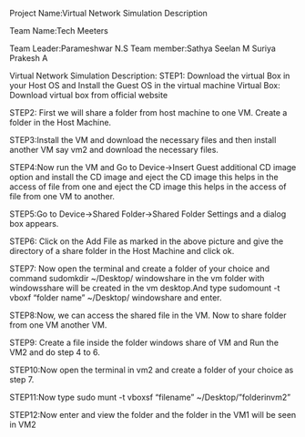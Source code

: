 Project Name:Virtual Network Simulation Description

Team Name:Tech Meeters

Team Leader:Parameshwar N.S
Team member:Sathya Seelan M
            Suriya Prakesh A


Virtual Network Simulation Description:
STEP1: Download the virtual Box in your Host OS and Install the 
Guest OS in the virtual machine
 Virtual Box: Download virtual box from official website
 
 STEP2: First we will share a folder from host machine to one VM. 
Create a folder in the Host Machine.

 STEP3:Install the VM and download the necessary files and then 
install another VM say vm2 and download the necessary files.

 STEP4:Now run the VM and Go to Device->Insert Guest additional 
CD image option and install the CD image and eject the CD image 
this helps in the access of file from one and eject the CD image this 
helps in the access of file from one VM to another.

 STEP5:Go to Device->Shared Folder->Shared Folder Settings and a 
dialog box appears.

 STEP6: Click on the Add File as marked in the above picture and 
give the directory of a share folder in the Host Machine and click ok.

 STEP7: Now open the terminal and create a folder of your choice 
and command sudomkdir ~/Desktop/ windowshare in the vm 
folder with windowsshare will be created in the vm desktop.And 
type sudomount -t vboxf “folder name” ~/Desktop/ windowshare 
and enter.

STEP8:Now, we can access the shared file in the VM. Now to 
share folder from one VM another VM.

STEP9: Create a file inside the folder windows share of VM and 
Run the VM2 and do step 4 to 6.

STEP10:Now open the terminal in vm2 and create a folder of 
your choice as step 7.

STEP11:Now type sudo munt -t vboxsf “filename” 
~/Desktop/”folderinvm2”

 STEP12:Now enter and view the folder and the folder 
in the VM1 will be seen in VM2
